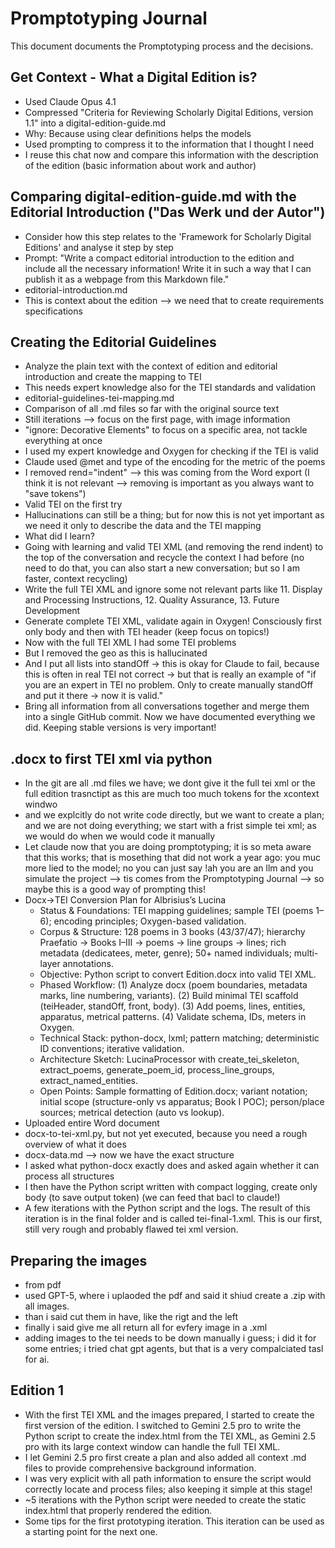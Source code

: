 # Promptotyping Journal

This document documents the Promptotyping process and the decisions.

## Get Context - What a Digital Edition is?

* Used Claude Opus 4.1
* Compressed "Criteria for Reviewing Scholarly Digital Editions, version 1.1" into a digital-edition-guide.md
* Why: Because using clear definitions helps the models
* Used prompting to compress it to the information that I thought I need
* I reuse this chat now and compare this information with the description of the edition (basic information about work and author)

## Comparing digital-edition-guide.md with the Editorial Introduction ("Das Werk und der Autor")

* Consider how this step relates to the 'Framework for Scholarly Digital Editions' and analyse it step by step
* Prompt: "Write a compact editorial introduction to the edition and include all the necessary information! Write it in such a way that I can publish it as a webpage from this Markdown file."
* editorial-introduction.md
* This is context about the edition --> we need that to create requirements specifications

## Creating the Editorial Guidelines

* Analyze the plain text with the context of edition and editorial introduction and create the mapping to TEI
* This needs expert knowledge also for the TEI standards and validation
* editorial-guidelines-tei-mapping.md
* Comparison of all .md files so far with the original source text
* Still iterations --> focus on the first page, with image information
* "ignore: Decorative Elements" to focus on a specific area, not tackle everything at once
* I used my expert knowledge and Oxygen for checking if the TEI is valid
* Claude used @met and type of the encoding for the metric of the poems
* I removed rend="indent" --> this was coming from the Word export (I think it is not relevant --> removing is important as you always want to "save tokens")
* Valid TEI on the first try
* Hallucinations can still be a thing; but for now this is not yet important as we need it only to describe the data and the TEI mapping
* What did I learn?
* Going with learning and valid TEI XML (and removing the rend indent) to the top of the conversation and recycle the context I had before (no need to do that, you can also start a new conversation; but so I am faster, context recycling)
* Write the full TEI XML and ignore some not relevant parts like 11. Display and Processing Instructions, 12. Quality Assurance, 13. Future Development
* Generate complete TEI XML, validate again in Oxygen! Consciously first only body and then with TEI header (keep focus on topics!)
* Now with the full TEI XML I had some TEI problems
* But I removed the geo as this is hallucinated
* And I put all lists into standOff → this is okay for Claude to fail, because this is often in real TEI not correct → but that is really an example of "if you are an expert in TEI no problem. Only to create manually standOff and put it there → now it is valid."
* Bring all information from all conversations together and merge them into a single GitHub commit. Now we have documented everything we did. Keeping stable versions is very important!

## .docx to first TEI xml via python

* In the git are all .md files we have; we dont give it the full tei xml or the full edition trasnctipt as this are much too much tokens for the xcontext windwo
* and we explcitly do not write code directly, but we want to create a plan; and we are not doing everything; we start with a frist simple tei xml; as we would do when we would code it manually
* Let claude now that you are doing promptotyping; it is so meta aware that this works; that is mosething that did not work a year ago: you muc more lied to the model; no you can just say !ah you are an llm and you simulate the project --> tis comes from the Promptotyping Journal --> so maybe this is a good way of prompting this!
* Docx→TEI Conversion Plan for Albrisius’s Lucina
  * Status & Foundations: TEI mapping guidelines; sample TEI (poems 1–6); encoding principles; Oxygen-based validation.
  * Corpus & Structure: 128 poems in 3 books (43/37/47); hierarchy Praefatio → Books I–III → poems → line groups → lines; rich metadata (dedicatees, meter, genre); 50+ named individuals; multi-layer annotations.
  * Objective: Python script to convert Edition.docx into valid TEI XML.
  * Phased Workflow: (1) Analyze docx (poem boundaries, metadata marks, line numbering, variants). (2) Build minimal TEI scaffold (teiHeader, standOff, front, body). (3) Add poems, lines, entities, apparatus, metrical patterns. (4) Validate schema, IDs, meters in Oxygen.
  * Technical Stack: python-docx, lxml; pattern matching; deterministic ID conventions; iterative validation.
  * Architecture Sketch: LucinaProcessor with create_tei_skeleton, extract_poems, generate_poem_id, process_line_groups, extract_named_entities.
  * Open Points: Sample formatting of Edition.docx; variant notation; initial scope (structure-only vs apparatus; Book I POC); person/place sources; metrical detection (auto vs lookup).
* Uploaded entire Word document
* docx-to-tei-xml.py, but not yet executed, because you need a rough overview of what it does
* docx-data.md --> now we have the exact structure
* I asked what python-docx exactly does and asked again whether it can process all structures
* I then have the Python script written with compact logging, create only body (to save output token) (we can feed that bacl to claude!)
* A few iterations with the Python script and the logs. The result of this iteration is in the final folder and is called tei-final-1.xml. This is our first, still very rough and probably flawed tei xml version.

## Preparing the images

* from pdf
* used GPT-5, where i uplaoded the pdf and said it shiud create a .zip with all images. 
* than i said cut them in have, like the rigt and the left 
* finally i said give me all <pb facs="{filename}" n="{number sequence}"/> return all <pb facs="{filename}" n="{number sequence}"/> for evfery image in a .xml
* adding images to the tei needs to be down manually i guess; i did it for some entries; i tried chat gpt agents, but that is a very compalciated tasl for ai.

## Edition 1

* With the first TEI XML and the images prepared, I started to create the first version of the edition. I switched to Gemini 2.5 pro to write the Python script to create the index.html from the TEI XML, as Gemini 2.5 pro with its large context window can handle the full TEI XML.
* I let Gemini 2.5 pro first create a plan and also added all context .md files to provide comprehensive background information.
* I was very explicit with all path information to ensure the script would correctly locate and process files; also keeping it simple at this stage!
* ~5 iterations with the Python script were needed to create the static index.html that properly rendered the edition.
* Some tips for the first prototyping iteration. This iteration can be used as a starting point for the next one.